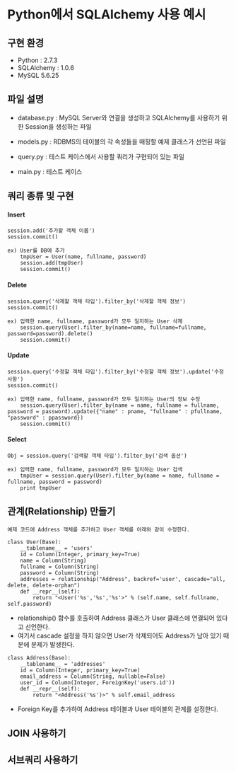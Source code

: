 # Python에서 SQLAlchemy 사용 예시

## 구현 환경
* Python : 2.7.3
* SQLAlchemy : 1.0.6
* MySQL 5.6.25

## 파일 설명
* database.py : MySQL Server와 연결을 생성하고 SQLAlchemy를 사용하기 위한 Session을 생성하는 파일

* models.py : RDBMS의 테이블의 각 속성들을 매핑할 예제 클래스가 선언된 파일

* query.py : 테스트 케이스에서 사용할 쿼리가 구현되어 있는 파일

* main.py : 테스트 케이스

## 쿼리 종류 및 구현
#### Insert
```
session.add('추가할 객체 이름')
session.commit()

ex) User를 DB에 추가
	tmpUser = User(name, fullname, password)
	session.add(tmpUser)
	session.commit()
```

#### Delete
```
session.query('삭제할 객체 타입').filter_by('삭제할 객체 정보')
session.commit()

ex) 입력한 name, fullname, password가 모두 일치하는 User 삭제
	session.query(User).filter_by(name=name, fullname=fullname, password=password).delete()
    session.commit()
```

####  Update
```
session.query('수정할 객체 타입').filter_by('수정할 객체 정보').update('수정 사항')
session.commit()

ex) 입력한 name, fullname, password가 모두 일치하는 User의 정보 수정
	session.query(User).filter_by(name = name, fullname = fullname, password = password).update({"name" : pname, "fullname" : pfullname, "password" : ppassword})
    session.commit()
```

#### Select
```
Obj = session.query('검색할 객체 타입').filter_by('검색 옵션')

ex) 입력한 name, fullname, password가 모두 일치하는 User 검색
	tmpUser = session.query(User).filter_by(name = name, fullname = fullname, password = password)
    print tmpUser
```

## 관계(Relationship) 만들기
```
예제 코드에 Address 객체를 추가하고 User 객체를 아래와 같이 수정한다.

class User(Base):
    __tablename__ = 'users'
    id = Column(Integer, primary_key=True)
    name = Column(String)
    fullname = Column(String)
    password = Column(String)
    addresses = relationship("Address", backref='user', cascade="all, delete, delete-orphan")
    def __repr__(self):
        return "<User('%s','%s','%s'>" % (self.name, self.fullname, self.password)
```
* relationship() 함수를 호출하여 Address 클래스가 User 클래스에 연결되어 있다고 선언한다.
* 여기서 cascade 설정을 하지 않으면 User가 삭제되어도 Address가 남아 있기 때문에 문제가 발생한다.

```
class Address(Base):
    __tablename__ = 'addresses'
    id = Column(Integer, primary_key=True)
    email_address = Column(String, nullable=False)
    user_id = Column(Integer, ForeignKey('users.id'))
    def __repr__(self):
        return "<Address('%s')>" % self.email_address

```
* Foreign Key를 추가하여 Address 테이블과 User 테이블의 관계를 설정한다.

## JOIN 사용하기


## 서브쿼리 사용하기
